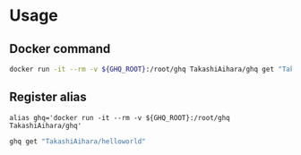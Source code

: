 # Usage

## Docker command

```bash
docker run -it --rm -v ${GHQ_ROOT}:/root/ghq TakashiAihara/ghq get "TakashiAihara/helloworld"
```

## Register alias

```
alias ghq='docker run -it --rm -v ${GHQ_ROOT}:/root/ghq TakashiAihara/ghq'
```

```bash
ghq get "TakashiAihara/helloworld"
```

